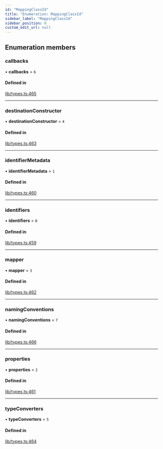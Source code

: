 ```yaml
---
id: "MappingClassId"
title: "Enumeration: MappingClassId"
sidebar_label: "MappingClassId"
sidebar_position: 0
custom_edit_url: null
---
```


## Enumeration members

### callbacks

• **callbacks** = `6`

#### Defined in

[lib/types.ts:465](https://github.com/nartc/mapper/blob/446d40fc/packages/core/src/lib/types.ts#L465)

___

### destinationConstructor

• **destinationConstructor** = `4`

#### Defined in

[lib/types.ts:463](https://github.com/nartc/mapper/blob/446d40fc/packages/core/src/lib/types.ts#L463)

___

### identifierMetadata

• **identifierMetadata** = `1`

#### Defined in

[lib/types.ts:460](https://github.com/nartc/mapper/blob/446d40fc/packages/core/src/lib/types.ts#L460)

___

### identifiers

• **identifiers** = `0`

#### Defined in

[lib/types.ts:459](https://github.com/nartc/mapper/blob/446d40fc/packages/core/src/lib/types.ts#L459)

___

### mapper

• **mapper** = `3`

#### Defined in

[lib/types.ts:462](https://github.com/nartc/mapper/blob/446d40fc/packages/core/src/lib/types.ts#L462)

___

### namingConventions

• **namingConventions** = `7`

#### Defined in

[lib/types.ts:466](https://github.com/nartc/mapper/blob/446d40fc/packages/core/src/lib/types.ts#L466)

___

### properties

• **properties** = `2`

#### Defined in

[lib/types.ts:461](https://github.com/nartc/mapper/blob/446d40fc/packages/core/src/lib/types.ts#L461)

___

### typeConverters

• **typeConverters** = `5`

#### Defined in

[lib/types.ts:464](https://github.com/nartc/mapper/blob/446d40fc/packages/core/src/lib/types.ts#L464)
